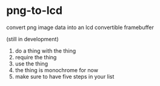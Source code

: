 png-to-lcd
==========

convert png image data into an lcd convertible framebuffer

(still in development)

1. do a thing with the thing
2. require the thing
3. use the thing
4. the thing is monochrome for now
5. make sure to have five steps in your list
